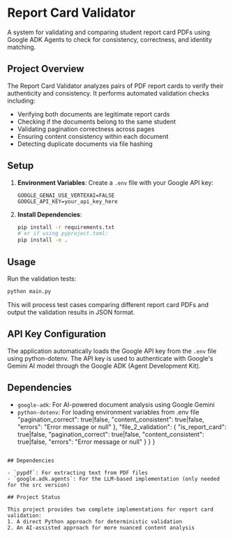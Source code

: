 # Report Card Validator

A system for validating and comparing student report card PDFs using Google ADK Agents to check for consistency, correctness, and identity matching.

## Project Overview

The Report Card Validator analyzes pairs of PDF report cards to verify their authenticity and consistency. It performs automated validation checks including:

- Verifying both documents are legitimate report cards
- Checking if the documents belong to the same student
- Validating pagination correctness across pages
- Ensuring content consistency within each document
- Detecting duplicate documents via file hashing

## Setup

1. **Environment Variables**: Create a `.env` file with your Google API key:
   ```
   GOOGLE_GENAI_USE_VERTEXAI=FALSE
   GOOGLE_API_KEY=your_api_key_here
   ```

2. **Install Dependencies**:
   ```bash
   pip install -r requirements.txt
   # or if using pyproject.toml:
   pip install -e .
   ```

## Usage

Run the validation tests:

```bash
python main.py
```

This will process test cases comparing different report card PDFs and output the validation results in JSON format.

## API Key Configuration

The application automatically loads the Google API key from the `.env` file using python-dotenv. The API key is used to authenticate with Google's Gemini AI model through the Google ADK (Agent Development Kit).

## Dependencies

- `google-adk`: For AI-powered document analysis using Google Gemini
- `python-dotenv`: For loading environment variables from .env file
      "pagination_correct": true|false,
      "content_consistent": true|false,
      "errors": "Error message or null"
    },
    "file_2_validation": {
      "is_report_card": true|false,
      "pagination_correct": true|false,
      "content_consistent": true|false,
      "errors": "Error message or null"
    }
  }
}
```

## Dependencies

- `pypdf`: For extracting text from PDF files
- `google.adk.agents`: For the LLM-based implementation (only needed for the src version)

## Project Status

This project provides two complete implementations for report card validation:
1. A direct Python approach for deterministic validation
2. An AI-assisted approach for more nuanced content analysis
